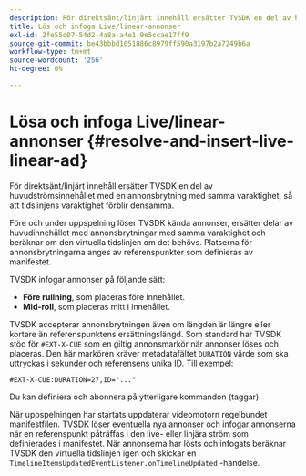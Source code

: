```yaml
---
description: För direktsänt/linjärt innehåll ersätter TVSDK en del av huvudströmsinnehållet med en annonsbrytning med samma varaktighet, så att tidslinjens varaktighet förblir densamma.
title: Lös och infoga Live/linear-annonser
exl-id: 2fe55c07-54d2-4a8a-a4e1-9e5ccae17ff9
source-git-commit: be43bbbd1051886c8979ff590a3197b2a7249b6a
workflow-type: tm+mt
source-wordcount: '256'
ht-degree: 0%

---
```


# Lösa och infoga Live/linear-annonser {#resolve-and-insert-live-linear-ad}

För direktsänt/linjärt innehåll ersätter TVSDK en del av huvudströmsinnehållet med en annonsbrytning med samma varaktighet, så att tidslinjens varaktighet förblir densamma.

Före och under uppspelning löser TVSDK kända annonser, ersätter delar av huvudinnehållet med annonsbrytningar med samma varaktighet och beräknar om den virtuella tidslinjen om det behövs. Platserna för annonsbrytningarna anges av referenspunkter som definieras av manifestet.

TVSDK infogar annonser på följande sätt:

* **Före rullning**, som placeras före innehållet.
* **Mid-roll**, som placeras mitt i innehållet.

TVSDK accepterar annonsbrytningen även om längden är längre eller kortare än referenspunktens ersättningslängd. Som standard har TVSDK stöd för `#EXT-X-CUE` som en giltig annonsmarkör när annonser löses och placeras. Den här markören kräver metadatafältet `DURATION` värde som ska uttryckas i sekunder och referensens unika ID. Till exempel:

```
#EXT-X-CUE:DURATION=27,ID="..."
```

Du kan definiera och abonnera på ytterligare kommandon (taggar).

När uppspelningen har startats uppdaterar videomotorn regelbundet manifestfilen. TVSDK löser eventuella nya annonser och infogar annonserna när en referenspunkt påträffas i den live- eller linjära ström som definierades i manifestet. När annonserna har lösts och infogats beräknar TVSDK den virtuella tidslinjen igen och skickar en `TimelineItemsUpdatedEventListener.onTimelineUpdated` -händelse.
